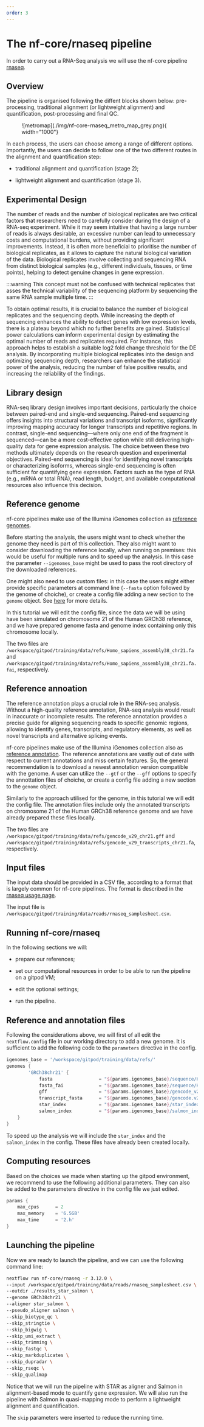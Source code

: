 ```yaml
---
order: 3
---
```


# The nf-core/rnaseq pipeline

In order to carry out a RNA-Seq analysis we will use the nf-core pipeline [rnaseq](https://nf-co.re/rnaseq/3.14.0).

## Overview

The pipeline is organised following the diffent blocks shown below: pre-processing, traditional alignment (or lightweight alignment) and quantification, post-processing and final QC.

<figure markdown="span">
  ![metromap](./img/nf-core-rnaseq_metro_map_grey.png){ width="1000"}
</figure>

In each process, the users can choose among a range of different options. Importantly, the users can decide to follow one of the two different routes in the alignment and quantification step:

- traditional alignment and quantification (stage 2);

- lightweight alignment and quantification (stage 3).

## Experimental Design

The number of reads and the number of biological replicates are two critical factors that researchers need to carefully consider during the design of a RNA-seq experiment. While it may seem intuitive that having a large number of reads is always desirable, an excessive number can lead to unnecessary costs and computational burdens, without providing significant improvements. Instead, it is often more beneficial to prioritise the number of biological replicates, as it allows to capture the natural biological variation of the data. Biological replicates involve collecting and sequencing RNA from distinct biological samples (e.g., different individuals, tissues, or time points), helping to detect genuine changes in gene expression.

:::warning
This concept must not be confused with technical replicates that asses the technical variability of the sequencing platform by sequencing the same RNA sample multiple time.
:::

To obtain optimal results, it is crucial to balance the number of biological replicates and the sequencing depth. While increasing the depth of sequencing enhances the ability to detect genes with low expression levels, there is a plateau beyond which no further benefits are gained. Statistical power calculations can inform experimental design by estimating the optimal number of reads and replicates required. For instance, this approach helps to establish a suitable log2 fold change threshold for the DE analysis. By incorporating multiple biological replicates into the design and optimizing sequencing depth, researchers can enhance the statistical power of the analysis, reducing the number of false positive results, and increasing the reliability of the findings.

## Library design

RNA-seq library design involves important decisions, particularly the choice between paired-end and single-end sequencing. Paired-end sequencing offers insights into structural variations and transcript isoforms, significantly improving mapping accuracy for longer transcripts and repetitive regions. In contrast, single-end sequencing—where only one end of the fragment is sequenced—can be a more cost-effective option while still delivering high-quality data for gene expression analysis. The choice between these two methods ultimately depends on the research question and experimental objectives. Paired-end sequencing is ideal for identifying novel transcripts or characterizing isoforms, whereas single-end sequencing is often sufficient for quantifying gene expression. Factors such as the type of RNA (e.g., mRNA or total RNA), read length, budget, and available computational resources also influence this decision.

## Reference genome

nf-core pipelines make use of the Illumina iGenomes collection as [reference genomes](https://nf-co.re/docs/usage/reference_genomes).

Before starting the analysis, the users might want to check whether the genome they need is part of this collection. They also might want to consider downloading the reference locally, when running on premises: this would be useful for multiple runs and to speed up the analysis. In this case the parameter `--igenomes_base` might be used to pass the root directory of the downloaded references.

One might also need to use custom files: in this case the users might either provide specific parameters at command line (`--fasta` option followed by the genome of choiche), or create a config file adding a new section to the `genome` object. See [here](https://nf-co.re/docs/usage/reference_genomes#custom-genomes) for more details.

In this tutorial we will edit the config file, since the data we will be using have been simulated on chromosome 21 of the Human GRCh38 reference, and we have prepared genome fasta and genome index containing only this chromosome locally.

The two files are `/workspace/gitpod/training/data/refs/Homo_sapiens_assembly38_chr21.fa` and `/workspace/gitpod/training/data/refs/Homo_sapiens_assembly38_chr21.fa.fai`, respectively.

## Reference annoation

The reference annotation plays a crucial role in the RNA-seq analysis. Without a high-quality reference annotation, RNA-seq analysis would result in inaccurate or incomplete results. The reference annotation provides a precise guide for aligning sequencing reads to specific genomic regions, allowing to identify genes, transcripts, and regulatory elements, as well as novel transcripts and alternative splicing events.

nf-core pipelines make use of the Illumina iGenomes collection also as [reference annotation](https://nf-co.re/docs/usage/reference_genomes).
The reference annotations are vastly out of date with respect to current annotations and miss certain features. So, the general recommendation is to download a newest annotation version compatible with the genome. A user can utilize the `--gtf` or the `--gff` options to specify the annottation files of choiche, or create a config file adding a new section to the `genome` object.

Similarly to the approach utilised for the genome, in this tutorial we will edit the config file. The annotation files include only the annotated transcripts on chromosome 21 of the Human GRCh38 reference genome and we have already prepared these files locally.

The two files are `/workspace/gitpod/training/data/refs/gencode_v29_chr21.gff` and `/workspace/gitpod/training/data/refs/gencode_v29_transcripts_chr21.fa`, respectively.

## Input files

The input data should be provided in a CSV file, according to a format that is largely common for nf-core pipelines.
The format is described in the [rnaseq usage page](https://nf-co.re/rnaseq/3.14.0/docs/usage).

The input file is `/workspace/gitpod/training/data/reads/rnaseq_samplesheet.csv`.

## Running nf-core/rnaseq

In the following sections we will:

- prepare our references;

- set our computational resources in order to be able to run the pipeline on a gitpod VM;

- edit the optional settings;

- run the pipeline.

## Reference and annotation files

Following the considerations above, we will first of all edit the `nextflow.config` file in our working directory to add a new genome.
It is sufficient to add the following code to the `parameters` directive in the config.

```groovy title="nextflow.config"
igenomes_base = '/workspace/gitpod/training/data/refs/'
genomes {
        'GRCh38chr21' {
            fasta                 = "${params.igenomes_base}/sequence/Homo_sapiens_assembly38_chr21.fasta"
            fasta_fai             = "${params.igenomes_base}/sequence/Homo_sapiens_assembly38_chr21.fasta.fai"
            gff                   = "${params.igenomes_base}/gencode_v29_chr21_parsed.gff"
            transcript_fasta      = "${params.igenomes_base}/gencode.v29.transcripts_chr21.fa"
            star_index            = "${params.igenomes_base}/star_index_chr21.tar.gz"
            salmon_index          = "${params.igenomes_base}/salmon_index_chr21.tar.gz"
	}
}
```

To speed up the analysis we will include the `star_index` and the `salmon_index` in the config. These files have already been created locally.

## Computing resources

Based on the choices we made when starting up the gitpod environment, we recommend to use the following additional parameters.
They can also be added to the parameters directive in the config file we just edited.

```groovy title="nextflow.config"
params {
    max_cpus      = 2
    max_memory    = '6.5GB'
    max_time      = '2.h'
}
```

## Launching the pipeline

Now we are ready to launch the pipeline, and we can use the following command line:

```bash
nextflow run nf-core/rnaseq -r 3.12.0 \
--input /workspace/gitpod/training/data/reads/rnaseq_samplesheet.csv \
--outdir ./results_star_salmon \
--genome GRCh38chr21 \
--aligner star_salmon \
--pseudo_aligner salmon \
--skip_biotype_qc \
--skip_stringtie \
--skip_bigwig \
--skip_umi_extract \
--skip_trimming \
--skip_fastqc \
--skip_markduplicates \
--skip_dupradar \
--skip_rseqc \
--skip_qualimap
```

Notice that we will run the pipeline with STAR as aligner and Salmon in alignment-based mode to quantify gene expression. We will also run the pipeline with Salmon in quasi-mapping mode to perform a lightweight alignment and quantification.

The `skip` parameters were inserted to reduce the running time.
